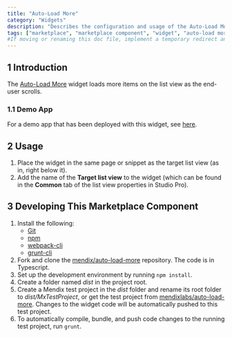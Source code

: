 ```yaml
---
title: "Auto-Load More"
category: "Widgets"
description: "Describes the configuration and usage of the Auto-Load More widget, which is available in the Mendix Marketplace."
tags: ["marketplace", "marketplace component", "widget", "auto-load more", "load", "platform support"]
#If moving or renaming this doc file, implement a temporary redirect and let the respective team know they should update the URL in the product. See Mapping to Products for more details.
---
```


## 1 Introduction

The [Auto-Load More](https://appstore.home.mendix.com/link/app/50323/) widget loads more items on the list view as the end-user scrolls.

### 1.1 Demo App

For a demo app that has been deployed with this widget, see [here](http://autoloadmore.mxapps.io).

## 2 Usage

1. Place the widget in the same page or snippet as the target list view (as in, right below it).
2. Add the name of the **Target list view** to the widget (which can be found in the **Common** tab of the list view properties in Studio Pro).

## 3 Developing This Marketplace Component

1. Install the following:
	* [Git](https://git-scm.com/book/en/v2/Getting-Started-Installing-Git)
	* [npm](https://www.npmjs.com/)
	* [webpack-cli](https://www.npmjs.com/package/webpack-cli)
	* [grunt-cli](https://github.com/gruntjs/grunt-cli)
2. Fork and clone the [mendix/auto-load-more](https://github.com/mendix/auto-load-more) repository. The code is in Typescript.
3. Set up the development environment by running `npm install`.
4. Create a folder named *dist* in the project root.
5. Create a Mendix test project in the *dist* folder and rename its root folder to *dist/MxTestProject*, or get the test project from [mendixlabs/auto-load-more](https://github.com/mendixlabs/auto-load-more/releases/download/v1.1.2/TestAutoLoadMore.mpk). Changes to the widget code will be automatically pushed to this test project.
6. To automatically compile, bundle, and push code changes to the running test project, run `grunt`.
